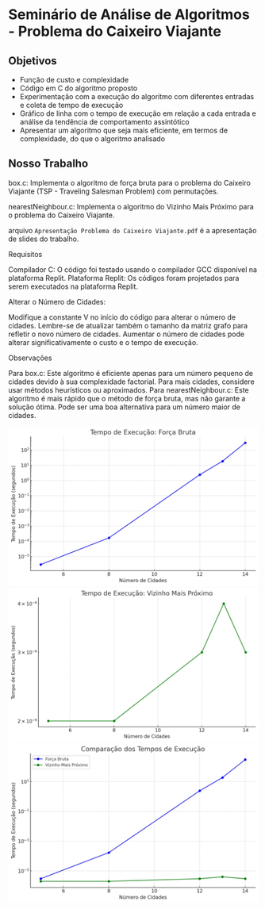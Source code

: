 # Seminário de Análise de Algoritmos - Problema do Caixeiro Viajante
## Objetivos
- Função de custo e complexidade
- Código em C do algoritmo proposto
- Experimentação com a execução do algoritmo com diferentes entradas e coleta de tempo de execução
 - Gráfico de linha com o tempo de execução em relação a cada entrada e análise da tendência de comportamento assintótico
 - Apresentar um algoritmo que seja mais eficiente, em
   termos de complexidade, do que o algoritmo analisado
   
## Nosso Trabalho
  box.c: Implementa o algoritmo de força bruta para o problema do Caixeiro Viajante (TSP - Traveling Salesman Problem) com permutações.
  
  nearestNeighbour.c: Implementa o algoritmo do Vizinho Mais Próximo para o problema do Caixeiro Viajante.
  
  arquivo `Apresentação Problema do Caixeiro Viajante.pdf` é a apresentação de slides do trabalho.
  
  Requisitos
  
   Compilador C: O código foi testado usando o compilador GCC disponível na plataforma Replit.
   Plataforma Replit: Os códigos foram projetados para serem executados na plataforma Replit.

   Alterar o Número de Cidades:
   
   Modifique a constante V no início do código para alterar o número de cidades. Lembre-se de atualizar também o tamanho da matriz grafo para refletir o novo número de cidades. Aumentar o número de cidades pode alterar significativamente o custo e o tempo de execução.

   Observações
   
   Para box.c: Este algoritmo é eficiente apenas para um número pequeno de cidades devido à sua complexidade factorial. Para mais cidades, considere usar métodos heurísticos ou aproximados.
   Para nearestNeighbour.c: Este algoritmo é mais rápido que o método de força bruta, mas não garante a solução ótima. Pode ser uma boa alternativa para um número maior de cidades.
   
![Gráfico de Força Bruta](https://github.com/GilbertoAlexsandro/GilbertoAlexsandro_GuilhermeMiranda_ThiagoVieira_ws_AA_RR_2024/blob/main/Gr%C3%A1fico%20For%C3%A7a%20Bruta.jpg?raw=true)
![Gráfico de Vizinho Mais Próximo](https://github.com/GilbertoAlexsandro/GilbertoAlexsandro_GuilhermeMiranda_ThiagoVieira_ws_AA_RR_2024/blob/main/Gr%C3%A1fico%20Vizinho%20Mais%20Pr%C3%B3ximo.jpg?raw=true)
![Gráfico de Comparação](https://github.com/GilbertoAlexsandro/GilbertoAlexsandro_GuilhermeMiranda_ThiagoVieira_ws_AA_RR_2024/blob/main/Gr%C3%A1fico%20Compara%C3%A7%C3%A3o.jpg?raw=true)


